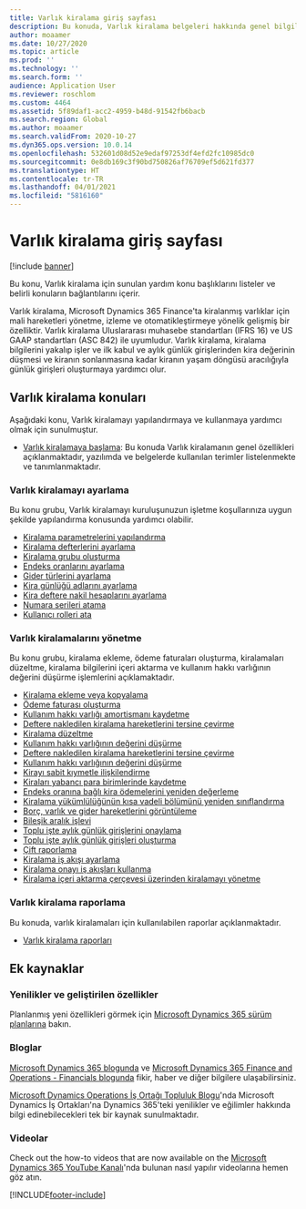 ```yaml
---
title: Varlık kiralama giriş sayfası
description: Bu konuda, Varlık kiralama belgeleri hakkında genel bilgiler ve belirli konuların bağlantıları sağlanır.
author: moaamer
ms.date: 10/27/2020
ms.topic: article
ms.prod: ''
ms.technology: ''
ms.search.form: ''
audience: Application User
ms.reviewer: roschlom
ms.custom: 4464
ms.assetid: 5f89daf1-acc2-4959-b48d-91542fb6bacb
ms.search.region: Global
ms.author: moaamer
ms.search.validFrom: 2020-10-27
ms.dyn365.ops.version: 10.0.14
ms.openlocfilehash: 532601d08d52e9edaf97253df4efd2fc10985dc0
ms.sourcegitcommit: 0e8db169c3f90bd750826af76709ef5d621fd377
ms.translationtype: HT
ms.contentlocale: tr-TR
ms.lasthandoff: 04/01/2021
ms.locfileid: "5816160"
---
```

# <a name="asset-leasing-home-page"></a>Varlık kiralama giriş sayfası

[!include [banner](../includes/banner.md)]

Bu konu, Varlık kiralama için sunulan yardım konu başlıklarını listeler ve belirli konuların bağlantılarını içerir. 

Varlık kiralama, Microsoft Dynamics 365 Finance'ta kiralanmış varlıklar için mali hareketleri yönetme, izleme ve otomatikleştirmeye yönelik gelişmiş bir özelliktir. Varlık kiralama Uluslararası muhasebe standartları (IFRS 16) ve US GAAP standartları (ASC 842) ile uyumludur. Varlık kiralama, kiralama bilgilerini yakalıp işler ve ilk kabul ve aylık günlük girişlerinden kira değerinin düşmesi ve kiranın sonlanmasına kadar kiranın yaşam döngüsü aracılığıyla günlük girişleri oluşturmaya yardımcı olur.  

## <a name="asset-leasing-topics"></a>Varlık kiralama konuları
Aşağıdaki konu, Varlık kiralamayı yapılandırmaya ve kullanmaya yardımcı olmak için sunulmuştur. 

 - [Varlık kiralamaya başlama](asset-leasing-quick-start.md): Bu konuda Varlık kiralamanın genel özellikleri açıklanmaktadır, yazılımda ve belgelerde kullanılan terimler listelenmekte ve tanımlanmaktadır.
 
 ### <a name="set-up-asset-leasing"></a>Varlık kiralamayı ayarlama
 Bu konu grubu, Varlık kiralamayı kuruluşunuzun işletme koşullarınıza uygun şekilde yapılandırma konusunda yardımcı olabilir.  
  
  - [Kiralama parametrelerini yapılandırma](config-lease-parameters.md) 
  - [Kiralama defterlerini ayarlama](set-up-lease-books.md)
  - [Kiralama grubu oluşturma](create-lease-group.md)
  - [Endeks oranlarını ayarlama](set-up-index-rate-types.md)
  - [Gider türlerini ayarlama](set-up-expense-types.md)
  - [Kira günlüğü adlarını ayarlama](set-up-lease-journal-names.md)
  - [Kira deftere nakil hesaplarını ayarlama](set-up-lease-posting-accts.md)
  - [Numara serileri atama](leasing-number-sequences.md)
  - [Kullanıcı rolleri ata](lease-user-roles.md)

### <a name="manage-asset-leases"></a>Varlık kiralamalarını yönetme
Bu konu grubu, kiralama ekleme, ödeme faturaları oluşturma, kiralamaları düzeltme, kiralama bilgilerini içeri aktarma ve kullanım hakkı varlığının değerini düşürme işlemlerini açıklamaktadır. 

 - [Kiralama ekleme veya kopyalama](add-lease.md)
 - [Ödeme faturası oluşturma](create-payment-invoice.md)
 - [Kullanım hakkı varlığı amortismanı kaydetme](record-rou-asset-depreciation.md)
 - [Deftere nakledilen kiralama hareketlerini tersine çevirme](reverse-posted-lease-trans.md)
 - [Kiralama düzeltme](adjust-lease.md)
 - [Kullanım hakkı varlığının değerini düşürme](impair-rou-asset.md)
 - [Deftere nakledilen kiralama hareketlerini tersine çevirme](reverse-posted-lease-trans.md)
 - [Kullanım hakkı varlığının değerini düşürme](impair-rou-asset.md)
 - [Kirayı sabit kıymetle ilişkilendirme](associate-lease-with-fixed-asset.md)
 - [Kiraları yabancı para birimlerinde kaydetme](record-leases-foreign-currency.md)
 - [Endeks oranına bağlı kira ödemelerini yeniden değerleme](revalue-payments-tied-2-index-rate.md)
 - [Kiralama yükümlülüğünün kısa vadeli bölümünü yeniden sınıflandırma](reclassify-st-lease-liability.md)
 - [Borç, varlık ve gider hareketlerini görüntüleme](view-asset-transactions.md)
 - [Bileşik aralık işlevi](compound-interval-functionality.md)
 - [Toplu işte aylık günlük girişlerini onaylama](confirm-payment-schedules-in-batch.md)
 - [Toplu işte aylık günlük girişleri oluşturma](create-monthly-journals-batch.md)
 - [Çift raporlama](dual-reporting.md)
 - [Kiralama iş akışı ayarlama](set-up-lease-wrkflw.md)
 - [Kiralama onayı iş akışları kullanma](use-create-lease-wrkflw.md)
 - [Kiralama içeri aktarma çerçevesi üzerinden kiralamayı yönetme](manage-leases-thru-imprt-framewrk.md)
 
### <a name="asset-leasing-reporting"></a>Varlık kiralama raporlama
Bu konuda, varlık kiralamaları için kullanılabilen raporlar açıklanmaktadır. 

 - [Varlık kiralama raporları](asset-leasing-rprts.md)
 

## <a name="additional-resources"></a>Ek kaynaklar

### <a name="whats-new-and-in-development"></a>Yenilikler ve geliştirilen özellikler

Planlanmış yeni özellikleri görmek için [Microsoft Dynamics 365 sürüm planlarına](https://go.microsoft.com/fwlink/?linkid=2010158) bakın. 

### <a name="blogs"></a>Bloglar

[Microsoft Dynamics 365 blogunda](https://community.dynamics.com/b/msftdynamicsblog?c=Enterprise) ve [Microsoft Dynamics 365 Finance and Operations - Financials blogunda](https://community.dynamics.com/365/financeandoperations/b/financials) fikir, haber ve diğer bilgilere ulaşabilirsiniz.

[Microsoft Dynamics Operations İş Ortağı Topluluk Blogu](https://community.dynamics.com/partner/b/operationspartnercommunityblog)'nda Microsoft Dynamics İş Ortakları'na Dynamics 365'teki yenilikler ve eğilimler hakkında bilgi edinebilecekleri tek bir kaynak sunulmaktadır.

### <a name="videos"></a>Videolar

Check out the how-to videos that are now available on the [Microsoft Dynamics 365 YouTube Kanalı](https://www.youtube.com/channel/UCJGCg4rB3QSs8y_1FquelBQ)'nda bulunan nasıl yapılır videolarına hemen göz atın. 


[!INCLUDE[footer-include](../../includes/footer-banner.md)]